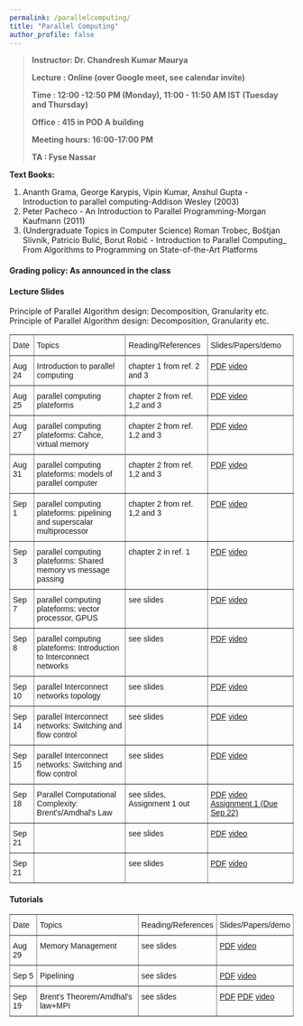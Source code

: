```yaml
---
permalink: /parallelcomputing/
title: "Parallel Computing"
author_profile: false
---
```


>**Instructor:    Dr. Chandresh Kumar Maurya**
>
>**Lecture     :   Online (over Google meet, see calendar invite)**        
>
>**Time         :   12:00 -12:50 PM (Monday), 11:00 - 11:50 AM IST (Tuesday and Thursday)** 
>
>**Office       :    415 in POD A building** 
>
>**Meeting hours: 16:00-17:00  PM**  
>
>**TA			:   Fyse Nassar**

  **Text Books:**

  1. Ananth Grama, George Karypis, Vipin Kumar, Anshul Gupta - Introduction to parallel computing-Addison Wesley (2003)
  2. Peter Pacheco - An Introduction to Parallel Programming-Morgan Kaufmann (2011)
  3. (Undergraduate Topics in Computer Science) Roman Trobec, Boštjan Slivnik, Patricio Bulić, Borut Robič - Introduction to Parallel Computing_ From Algorithms to Programming on State-of-the-Art Platforms   

#### Grading policy: As announced in the class  



#### Lecture Slides

<style type="text/css">
.tg  {border-collapse:collapse;border-spacing:0;}
.tg td{font-family:Arial, sans-serif;font-size:14px;padding:10px 5px;border-style:solid;border-width:1px;overflow:hidden;word-break:normal;border-color:black;}
.tg th{font-family:Arial, sans-serif;font-size:14px;font-weight:normal;padding:10px 5px;border-style:solid;border-width:1px;overflow:hidden;word-break:normal;border-color:black;}
.tg .tg-0pky{border-color:inherit;text-align:left;vertical-align:top}
</style>
<table class="tg">
  <tr>
    <th class="tg-0pky">Date</th>
    <th class="tg-0pky">Topics</th>
    <th class="tg-0pky">Reading/References</th>
    <th class="tg-0pky">Slides/Papers/demo</th>
  </tr>
   <tr>
    <td class="tg-0pky">Aug 24</td>
    <td class="tg-0pky">Introduction to parallel computing</td>
    <td class="tg-0pky">chapter 1 from ref. 2 and 3</td>
       <td class="tg-0pky"> <a href="https://drive.google.com/file/d/1pFuFsWr3X17MA2V76WEC1AuEPv9vGaEO/view?usp=sharing">PDF</a>
       <a href="https://drive.google.com/file/d/1SZCDndXMx14AVDMXJ2LVd076iBmRFcFE/view?usp=sharing"> video</a>
       </td> 
  </tr>
    <tr>
    <td class="tg-0pky">Aug 25</td>
    <td class="tg-0pky">parallel computing plateforms</td>
    <td class="tg-0pky">chapter 2 from ref. 1,2 and 3</td>
        <td class="tg-0pky"> <a href="https://drive.google.com/file/d/1ey-vJeEFDSmWQfJWxk0w-_rzqo5OSobP/view?usp=sharing">PDF</a> <a href="https://drive.google.com/file/d/1DAJWm6i56qkrnizvpXmYaO1N9_-Q1cwr/view?usp=sharing"> video</a> </td> 
  </tr>
     <tr>
    <td class="tg-0pky">Aug 27</td>
    <td class="tg-0pky">parallel computing plateforms: Cahce, virtual memory</td>
    <td class="tg-0pky">chapter 2 from ref. 1,2 and 3</td>
        <td class="tg-0pky"> <a href="https://drive.google.com/file/d/1ey-vJeEFDSmWQfJWxk0w-_rzqo5OSobP/view?usp=sharing">PDF</a> <a href=" https://drive.google.com/file/d/1CT8EmKScNYCccJs7fEsdn8E223rL_Tnx/view?usp=sharing"> video</a> </td> 
  </tr>
     <tr>
    <td class="tg-0pky">Aug 31</td>
    <td class="tg-0pky">parallel computing plateforms: models of parallel computer</td>
    <td class="tg-0pky">chapter 2 from ref. 1,2 and 3</td>
        <td class="tg-0pky"> <a href="https://drive.google.com/file/d/1ey-vJeEFDSmWQfJWxk0w-_rzqo5OSobP/view?usp=sharing">PDF</a> <a href="  https://drive.google.com/file/d/1yOS69XsQByGit5V24d6Uh8_IQOUXmwQ9/view?usp=sharing"> video</a> </td> 
  </tr>  
    <tr>
    <td class="tg-0pky">Sep 1</td>
    <td class="tg-0pky">parallel computing plateforms: pipelining and superscalar multiprocessor</td>
    <td class="tg-0pky">chapter 2 from ref. 1,2 and 3</td>
        <td class="tg-0pky"> <a href="https://drive.google.com/file/d/1cQniqMBDnQHq4e3M0WkqnEYSIHrxUaY7/view?usp=sharing">PDF</a> <a href="  https://drive.google.com/file/d/1Thphhiag_nToeotQlarK07jbw6AgWEWP/view?usp=sharing"> video</a> </td>
    </tr>
    <tr>
    <td class="tg-0pky">Sep 3</td>
    <td class="tg-0pky">parallel computing plateforms: Shared memory vs message passing</td>
    <td class="tg-0pky">chapter 2 in ref. 1</td>
        <td class="tg-0pky"> <a href="https://drive.google.com/file/d/1jmF1Pul6UeMH9JD3iTjEEkxwBT-iRihH/view?usp=sharing">PDF</a> <a href="   https://drive.google.com/file/d/1Hf199ZLBB3tQSbOet0a_0xQRsKxHUhYV/view?usp=sharing"> video</a> </td>   </tr>
    <tr>
    <td class="tg-0pky">Sep 7</td>
    <td class="tg-0pky">parallel computing plateforms: vector processor, GPUS</td>
    <td class="tg-0pky">see slides</td>
        <td class="tg-0pky"> <a href="https://drive.google.com/file/d/1jmF1Pul6UeMH9JD3iTjEEkxwBT-iRihH/view?usp=sharing">PDF</a> <a href="   https://drive.google.com/file/d/1JixBO7yyAq_T1LRzoCtqkUd3smXzIIvK/view?usp=sharing"> video</a> </td>   </tr>
    <tr>
    <td class="tg-0pky">Sep 8</td>
    <td class="tg-0pky">parallel computing plateforms: Introduction to Interconnect networks</td>
    <td class="tg-0pky">see slides</td>
        <td class="tg-0pky"> <a href="https://drive.google.com/file/d/1e4Tk3lR41VkOEio7ROfBQKggWlf5Tv-M/view?usp=sharing">PDF</a> <a href="   https://drive.google.com/file/d/1NIOLkfsEZQSBi8iLSIV-Ig7QAhP7Sin4/view?usp=sharing"> video</a> </td>   </tr> 
    <tr>
    <td class="tg-0pky">Sep 10</td>
    <td class="tg-0pky">parallel Interconnect networks topology </td> 
    <td class="tg-0pky">see slides</td>
        <td class="tg-0pky"> <a href="https://drive.google.com/file/d/1GajBFF1TxVmhnmHI88emfc5uycLhE4RS/view?usp=sharing">PDF</a> <a href="  https://drive.google.com/file/d/1U_J-rOJRUapvsBZrX3X8JXw2YPDLvni3/view?usp=sharing"> video</a> </td>   </tr>
     <tr>
    <td class="tg-0pky">Sep 14</td>
    <td class="tg-0pky">parallel Interconnect networks: Switching and flow control </td> 
    <td class="tg-0pky">see slides</td>
        <td class="tg-0pky"> <a href="https://drive.google.com/file/d/16HWiR5papTGXXBBY4YT2YLv_BH2nd38x/view?usp=sharing">PDF</a> <a href=" https://drive.google.com/file/d/1b5C37MIct1hdTL1-TPf0Rc5pZ4J-6egF/view?usp=sharing"> video</a> </td>   </tr>
     <tr>
    <td class="tg-0pky">Sep 15</td>
    <td class="tg-0pky">parallel Interconnect networks: Switching and flow control </td> 
    <td class="tg-0pky">see slides</td>
        <td class="tg-0pky"> <a href="https://drive.google.com/file/d/1gjxUm_GHV68ybguM0lOOW16pOYId_Qtg/view?usp=sharing">PDF</a> <a href=""> video</a> </td>   </tr>
    <tr>
    <td class="tg-0pky">Sep 18</td>
    <td class="tg-0pky">Parallel Computational Complexity: Brent's/Amdhal's Law </td> 
    <td class="tg-0pky">see slides, Assignment 1 out</td>
        <td class="tg-0pky"> <a href="https://drive.google.com/file/d/1epszOFiyeEYsoamnopRP0PiDGiUMY_nY/view?usp=sharing">PDF</a> <a href="https://drive.google.com/file/d/1fl5dKjWrzmP2Ph7Ltz095ujTwDgogyqe/view?usp=sharing"> video</a>  <a href="https://drive.google.com/file/d/1OmTMhGz3l1AjNKmIwLX0G6tP-08VbX0p/view?usp=sharing">Assignment 1 (Due Sep 22)</a> </td>   </tr>
    <tr>
    <td class="tg-0pky">Sep 21</td>
        <td class="tg-0pky"> </td> Principle of Parallel Algorithm design: Decomposition, Granularity etc.</td>
    <td class="tg-0pky">see slides</td>
        <td class="tg-0pky"> <a href="https://drive.google.com/file/d/16acXqoRyyQ6-ABsqZcTxmc0rb-eeKvTH/view?usp=sharing">PDF</a>  <a href="https://drive.google.com/file/d/1fxxosWDHWeAQkDcO0s912x_6ms6AC6ax/view?usp=sharing">video</a> </td>   </tr>
 <tr>
    <td class="tg-0pky">Sep 21</td>
        <td class="tg-0pky"> </td> Principle of Parallel Algorithm design: Decomposition, Granularity etc.</td>
    <td class="tg-0pky">see slides</td>
        <td class="tg-0pky"> <a href="https://drive.google.com/file/d/16acXqoRyyQ6-ABsqZcTxmc0rb-eeKvTH/view?usp=sharing">PDF</a>  <a href="https://drive.google.com/file/d/1AyUqqd9OXWjF-ZWvn7cabZ3RCPgEvDeu/view?usp=sharing">video</a> </td>   </tr>
</table>

#### Tutorials

<style type="text/css">
.tg  {border-collapse:collapse;border-spacing:0;}
.tg td{font-family:Arial, sans-serif;font-size:14px;padding:10px 5px;border-style:solid;border-width:1px;overflow:hidden;word-break:normal;border-color:black;}
.tg th{font-family:Arial, sans-serif;font-size:14px;font-weight:normal;padding:10px 5px;border-style:solid;border-width:1px;overflow:hidden;word-break:normal;border-color:black;}
.tg .tg-0pky{border-color:inherit;text-align:left;vertical-align:top}
</style>
<table class="tg">
  <tr>
    <th class="tg-0pky">Date</th>
    <th class="tg-0pky">Topics</th>
    <th class="tg-0pky">Reading/References</th>
    <th class="tg-0pky">Slides/Papers/demo</th>
  </tr>
   <tr>
    <td class="tg-0pky">Aug 29</td>
    <td class="tg-0pky">Memory Management</td>
    <td class="tg-0pky">see slides</td>
       <td class="tg-0pky"> <a href="https://drive.google.com/file/d/1YIwoEXm3dzw8a8oDtTCNWRuYMs0KC_kx/view?usp=sharing">PDF</a>
       <a href="https://drive.google.com/file/d/1OiucIgJgpPE9ChraYpAudBb-VtJyaYHt/view?usp=sharing"> video</a>
       </td> 
  </tr> <tr>
    <td class="tg-0pky">Sep 5</td>
    <td class="tg-0pky">Pipelining</td>
    <td class="tg-0pky">see slides</td>
       <td class="tg-0pky"> <a href="https://drive.google.com/file/d/1gLx4XVDBw9UCeuop-tG7efJZbaorkaeC/view?usp=sharing">PDF</a>
       <a href="https://drive.google.com/file/d/1NU3rkm_s5mVEZkBxy36yvQQCqjPSEnUJ/view?usp=sharing"> video</a>
       </td> 
  </tr>
    <tr>
    <td class="tg-0pky">Sep 19</td>
    <td class="tg-0pky">Brent's Theorem/Amdhal's law+MPI</td>
    <td class="tg-0pky">see slides</td>
       <td class="tg-0pky"> <a href="https://drive.google.com/file/d/1-VuwMH-C87TFUQjqw6hUZBvv_i7hEZzG/view?usp=sharing">PDF</a>
           <a href="https://drive.google.com/file/d/10EfMP6Wmnev3mAVpzgpOgQKrhB67FBvJ/view?usp=sharing">PDF</a>
       <a href="https://drive.google.com/file/d/1Vc4U8u1dxBNJx02XncrwH7WKGixDQ1wF/view?usp=sharing"> video</a>
       </td> 
  </tr>
</table>









 










